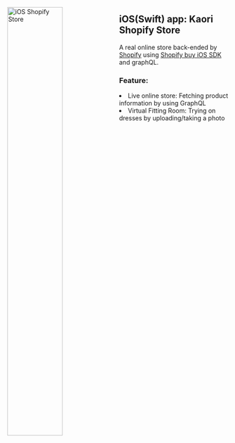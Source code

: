 <a href="https://github.com/StudioKaori/iOSShopify" target="_blank"><img align="left" width="50%" height="auto" src="./assets/img/kaoriShopifyHero.gif" alt="iOS Shopify Store" /></a>

<h2>iOS(Swift) app: Kaori Shopify Store</h2>
A real online store back-ended by <a href="https://shopify.dev/" target="_blank">Shopify</a> using <a href="https://shopify.dev/custom-storefronts/tools/ios" target="_blank">Shopify buy iOS SDK</a> and graphQL.

<h3>Feature:</h3>
<dl>
<li>Live online store: Fetching product information by using GraphQL</li>
<li>Virtual Fitting Room: Trying on dresses by uploading/taking a photo</li>
</dl>
